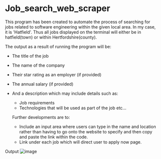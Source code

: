 # Job_search_web_scraper

This program has been created to automate the process of searching for jobs related to software engineering within the given local area. In my case, it is 'Hatfield'. 
Thus all jobs displayed on the terminal will either be in hatfield(town) or within Hertfordshire(county). 

The output as a result of running the program will be: 
- The title of the job
- The name of the company 
- Their star rating as an employer (if provided)
- The annual salary (if provided) 
- And a description which may include details such as: 
  - Job requirements
  - Technologies that will be used as part of the job etc... 
  
  Further developments are to: 
  - Include an input area where users can type in the name and location rather than having to go onto the website to specify and then 
    copy and paste the link within the code. 
  - Link under each job which will direct user to apply now page. 
  
Output
![image](https://user-images.githubusercontent.com/65728188/150862795-8638aeb8-a0c7-48c3-9f0b-1fd0f8c7b989.png)
